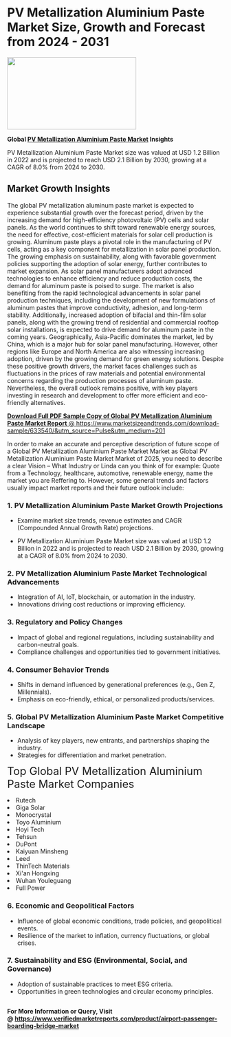 <H1>PV Metallization Aluminium Paste Market Size, Growth and Forecast from 2024 - 2031</H1><img class="aligncenter size-medium wp-image-584254" src="https://thirdeyenews.in/wp-content/uploads/2024/09/Global-Market-Research-300x168.jpeg" alt="" width="300" height="168" /><p><strong>Global&nbsp;<a href="https://www.marketsizeandtrends.com/download-sample/633540/&amp;utm_source=Pulse&amp;utm_medium=201">PV Metallization Aluminium Paste Market</a> Insights</strong></p><p>PV Metallization Aluminium Paste Market size was valued at USD 1.2 Billion in 2022 and is projected to reach USD 2.1 Billion by 2030, growing at a CAGR of 8.0% from 2024 to 2030.</p><p><h2>Market Growth Insights</h2> The global PV metallization aluminum paste market is expected to experience substantial growth over the forecast period, driven by the increasing demand for high-efficiency photovoltaic (PV) cells and solar panels. As the world continues to shift toward renewable energy sources, the need for effective, cost-efficient materials for solar cell production is growing. Aluminum paste plays a pivotal role in the manufacturing of PV cells, acting as a key component for metallization in solar panel production. The growing emphasis on sustainability, along with favorable government policies supporting the adoption of solar energy, further contributes to market expansion. As solar panel manufacturers adopt advanced technologies to enhance efficiency and reduce production costs, the demand for aluminum paste is poised to surge. <a href="sample_download_link"></a> The market is also benefiting from the rapid technological advancements in solar panel production techniques, including the development of new formulations of aluminum pastes that improve conductivity, adhesion, and long-term stability. Additionally, increased adoption of bifacial and thin-film solar panels, along with the growing trend of residential and commercial rooftop solar installations, is expected to drive demand for aluminum paste in the coming years. Geographically, Asia-Pacific dominates the market, led by China, which is a major hub for solar panel manufacturing. However, other regions like Europe and North America are also witnessing increasing adoption, driven by the growing demand for green energy solutions. Despite these positive growth drivers, the market faces challenges such as fluctuations in the prices of raw materials and potential environmental concerns regarding the production processes of aluminum paste. Nevertheless, the overall outlook remains positive, with key players investing in research and development to offer more efficient and eco-friendly alternatives. <a href="more_information_link"></p><p><span class=""><strong>Download Full PDF Sample Copy of Global PV Metallization Aluminium Paste Market Report</strong> @ <a href="https://www.marketsizeandtrends.com/download-sample/633540/&amp;utm_source=Pulse&amp;utm_medium=201" target="_blank">https://www.marketsizeandtrends.com/download-sample/633540/&amp;utm_source=Pulse&amp;utm_medium=201</a></span></p><p>In order to make an accurate and perceptive description of future scope of a Global&nbsp;PV Metallization Aluminium Paste Market Market as Global&nbsp;PV Metallization Aluminium Paste Market Market of 2025, you need to describe a clear Vision &ndash; What Industry or Linda can you think of for example: Quote from a Technology, healthcare, automotive, renewable energy, name the market you are Reffering to. However, some general trends and factors usually impact market reports and their future outlook include:</p><h3>1.&nbsp;<strong>PV Metallization Aluminium Paste Market Growth Projections</strong></h3><ul><li>Examine market size trends, revenue estimates and CAGR (Compounded Annual Growth Rate) projections.</li><li><p>PV Metallization Aluminium Paste Market size was valued at USD 1.2 Billion in 2022 and is projected to reach USD 2.1 Billion by 2030, growing at a CAGR of 8.0% from 2024 to 2030.</p></li></ul><h3>2.&nbsp;<strong>PV Metallization Aluminium Paste Market Technological Advancements</strong></h3><ul><li>Integration of AI, IoT, blockchain, or automation in the industry.</li><li>Innovations driving cost reductions or improving efficiency.</li></ul><h3>3.&nbsp;<strong>Regulatory and Policy Changes</strong></h3><ul><li>Impact of global and regional regulations, including sustainability and carbon-neutral goals.</li><li>Compliance challenges and opportunities tied to government initiatives.</li></ul><h3>4.&nbsp;<strong>Consumer Behavior Trends</strong></h3><ul><li>Shifts in demand influenced by generational preferences (e.g., Gen Z, Millennials).</li><li>Emphasis on eco-friendly, ethical, or personalized products/services.</li></ul><h3>5.&nbsp;<strong>Global PV Metallization Aluminium Paste Market Competitive Landscape</strong></h3><ul><li>Analysis of key players, new entrants, and partnerships shaping the industry.</li><li>Strategies for differentiation and market penetration.</li></ul><p data-pm-slice="1 1 []"><span style="color: inherit; font-family: inherit; font-size: 25px;">Top Global PV Metallization Aluminium Paste Market Companies</span></p><div class="" data-test-id=""><p><li>Rutech</li><li> Giga Solar</li><li> Monocrystal</li><li> Toyo Aluminium</li><li> Hoyi Tech</li><li> Tehsun</li><li> DuPont</li><li> Kaiyuan Minsheng</li><li> Leed</li><li> ThinTech Materials</li><li> Xi'an Hongxing</li><li> Wuhan Youleguang</li><li> Full Power</li></p></div><h3>6.&nbsp;<strong>Economic and Geopolitical Factors</strong></h3><ul><li>Influence of global economic conditions, trade policies, and geopolitical events.</li><li>Resilience of the market to inflation, currency fluctuations, or global crises.</li></ul><h3>7.&nbsp;<strong>Sustainability and ESG (Environmental, Social, and Governance)</strong></h3><ul><li>Adoption of sustainable practices to meet ESG criteria.</li><li>Opportunities in green technologies and circular economy principles.</li></ul><h2><strong style="font-size: 14px;">For More Information or Query, Visit @&nbsp;</strong><a style="background-color: #ffffff; font-size: 14px;" href="https://www.marketsizeandtrends.com/report/pv-metallization-aluminium-paste-market/" target="_blank">https://www.verifiedmarketreports.com/product/airport-passenger-boarding-bridge-market</a></h2>
